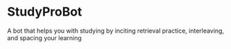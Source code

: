 # StudyProBot
A bot that helps you with studying by inciting retrieval practice, interleaving, and spacing your learning
